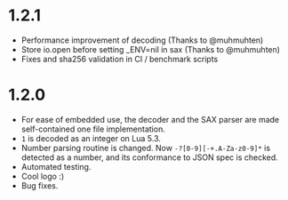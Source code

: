 # 1.2.1

* Performance improvement of decoding (Thanks to @muhmuhten)
* Store io.open before setting _ENV=nil in sax (Thanks to @muhmuhten)
* Fixes and sha256 validation in CI / benchmark scripts

# 1.2.0

* For ease of embedded use, the decoder and the SAX parser are made self-contained one file implementation.
* `1` is decoded as an integer on Lua 5.3.
* Number parsing routine is changed. Now `-?[0-9][-+.A-Za-z0-9]*` is detected as a number, and its conformance to JSON spec is checked.
* Automated testing.
* Cool logo :)
* Bug fixes.
